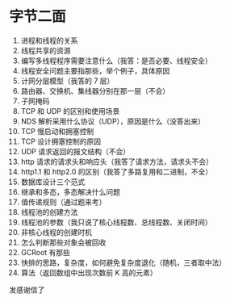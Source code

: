 # 字节二面

1. 进程和线程的关系
2. 线程共享的资源
3. 编写多线程程序需要注意什么（我答：是否必要、线程安全）
4. 线程安全问题主要指那些，举个例子，具体原因
5. 计网分层模型（我答的 7 层）
6. 路由器、交换机、集线器分别在那一层（不会）
7. 子网掩码
8. TCP 和 UDP 的区别和使用场景
9. NDS 解析采用什么协议（UDP），原因是什么（没答出来）
10. TCP 慢启动和拥塞控制
11. TCP 设计拥塞控制的原因
12. UDP 请求返回的报文结构（不会）
13. http 请求的请求头和响应头（我答了请求方法，请求头不会）
14. http1.1 和 http2.0 的区别（我答了多路复用和二进制，不全）
15. 数据库设计三个范式
16. 继承和多态，多态解决什么问题
17. 值传递规则（通过题来考）
18. 线程池的创建方法
19. 线程池的参数（我只说了核心线程数、总线程数、关闭时间）
20. 非核心线程的创建时机
21. 怎么判断那些对象会被回收
22. GCRoot 有那些
23. 快排的思路，复杂度，如何避免复杂度退化（随机，三者取中法）
24. 算法（返回数组中出现次数前 K 高的元素）

发感谢信了
